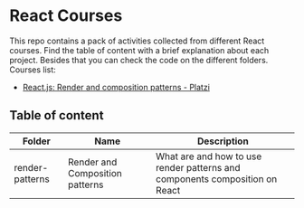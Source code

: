 # React Courses

This repo contains a pack of activities collected from different React courses. Find the table of content with a brief explanation about each project. Besides that you can check the code on the different folders. Courses list:
- [React.js: Render and composition patterns - Platzi](https://platzi.com/clases/react-patrones-render/)

## Table of content

|Folder         | Name                            | Description |
|---------------|---------------------------------|-------------|
|render-patterns| Render and Composition patterns |  What are and how to use render patterns and components composition on React |